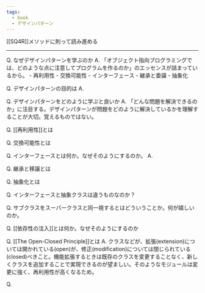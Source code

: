 ```yaml
---
tags:
  - book
  - デザインパターン
---
```

[[SQ4R]]メソッドに則って読み進める

---
Q. なぜデザインパターンを学ぶのか
A. 
	「オブジェクト指向プログラミングでは、どのような点に注意してプログラムを作るのか」のエッセンスが詰まっているから。
	- 再利用性
	- 交換可能性
	- インターフェース
	- 継承と委譲
	- 抽象化

Q. デザインパターンの目的は
A. 

Q. デザインパターンをどのように学ぶと良いか
A. 「どんな問題を解決できるのか」に注目する。デザインパターンが問題をどのように解決しているかを理解することが大切。覚えるものではない。

Q. [[再利用性]]とは

Q. 交換可能性とは

Q. インターフェースとは何か。なぜそのようにするのか。
A. 

Q. 継承と移譲とは

Q. 抽象化とは

Q. インターフェースと抽象クラスは違うものなのか？

Q. サブクラスをスーパークラスと同一視するとはどういうことか。何が嬉しいのか。

Q. [[依存性の注入]]とは何か。なぜそのようにするのか

Q. [[The Open-Closed Principle]]とは
A. 
	クラスなどが、拡張(extension)については開かれている(open)が、修正(modification)については閉じられている(closed)べきこと。機能拡張するときは既存のクラスを変更することなく、新しくクラスを追加することで実現できるのが望ましい。そのようなモジュールは変更に強く、再利用性が高くなるため。

Q. 



